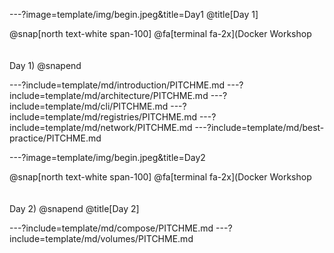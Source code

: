 ---?image=template/img/begin.jpeg&title=Day1
@title[Day 1]

@snap[north text-white span-100]
@fa[terminal fa-2x](Docker Workshop<br/> <br/> <br/> Day 1)
@snapend

<!---
Day 1
-->
---?include=template/md/introduction/PITCHME.md
---?include=template/md/architecture/PITCHME.md
---?include=template/md/cli/PITCHME.md
---?include=template/md/registries/PITCHME.md
---?include=template/md/network/PITCHME.md
---?include=template/md/best-practice/PITCHME.md

---?image=template/img/begin.jpeg&title=Day2

@snap[north text-white span-100]
@fa[terminal fa-2x](Docker Workshop<br/> <br/> <br/>Day 2)
@snapend
@title[Day 2]

<!---
Day 2
-->
---?include=template/md/compose/PITCHME.md
---?include=template/md/volumes/PITCHME.md
